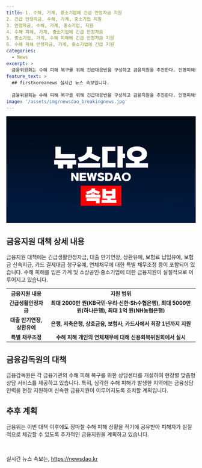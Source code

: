 ```yaml
---
title: 1. 수해, 가계, 중소기업에 긴급 안정자금 지원
2. 긴급 안정자금, 수해, 가계, 중소기업 지원
3. 안정자금, 수해, 가계, 중소기업, 지원
4. 수해 피해, 가계, 중소기업에 긴급 안정자금
5. 중소기업, 가계, 수해 피해에 긴급 안정자금 지원
6. 수해 피해 안정자금, 가계, 중소기업에 긴급 지원
categories:
  - News
excerpt: >
  금융위원회는 수해 피해 복구를 위해 긴급대응반을 구성하고 금융지원을 추진한다. 인명피해와 시설 파손 등으로 인한 피해를 고려해 긴급생활안정자금, 대출 지원, 보험료 납입유예, 카드 결제대금 청구유예 등을 제공한다. 은행들은 최대 1억 원까지의 긴급생활안정자금을 제공하며, 대출 관련하여 연체 및 채무조정도 실시된다. 또한, 특별 채무조정과 보험료 유예 등의 혜택도 제공된다. 수해 피해 소상공인과 중소기업에도 긴급경영안정자금과 대출 지원이 제공되며, 지역별로 맞춤형 상담 서비스를 제공할 예정이다.
feature_text: >
  ## firstkoreanews 실시간 뉴스 속보입니다.

  금융위원회는 수해 피해 복구를 위해 긴급대응반을 구성하고 금융지원을 추진한다. 인명피해와 시설 파손 등으로 인한 피해를 고려해 긴급생활안정자금, 대출 지원, 보험료 납입유예, 카드 결제대금 청구유예 등을 제공한다. 은행들은 최대 1억 원까지의 긴급생활안정자금을 제공하며, 대출 관련하여 연체 및 채무조정도 실시된다. 또한, 특별 채무조정과 보험료 유예 등의 혜택도 제공된다. 수해 피해 소상공인과 중소기업에도 긴급경영안정자금과 대출 지원이 제공되며, 지역별로 맞춤형 상담 서비스를 제공할 예정이다.
image: '/assets/img/newsdao_breakingnews.jpg'
---
```


<p><img src="/assets/img/newsdao_breakingnews.jpg" alt="firstkoreanews 속보" /></p>

<h2 data-ke-size="size26">금융지원 대책 상세 내용</h2>

<p data-ke-size="size16">금융지원 대책에는 긴급생활안정자금, 대출 만기연장, 상환유예, 보험료 납입유예, 보험금 신속지급, 카드 결제대금 청구유예, 연체채무에 대한 특별 채무조정 등이 포함되어 있습니다. 수해 피해를 입은 가계 및 소상공인·중소기업에 대한 금융지원이 실질적으로 이루어지고 있습니다.</p>

<table>
  <tr>
    <td style="text-align: center; height: 17px;"><b>금융지원 내용</b></td>
    <td style="text-align: center; height: 17px;"><b>지원 범위</b></td>
  </tr>
  <tr>
    <td style="text-align: center; height: 17px;"><b>긴급생활안정자금</b></td>
    <td style="text-align: center; height: 17px;"><b>최대 2000만 원(KB국민·우리·신한·Sh수협은행), 최대 5000만 원(하나은행), 최대 1억 원(NH농협은행)</b></td>
  </tr>
  <tr>
    <td style="text-align: center; height: 17px;"><b>대출 만기연장, 상환유예</b></td>
    <td style="text-align: center; height: 17px;"><b>은행, 저축은행, 상호금융, 보험사, 카드사에서 최장 1년까지 지원</b></td>
  </tr>
  <tr>
    <td style="text-align: center; height: 17px;"><b>특별 채무조정</b></td>
    <td style="text-align: center; height: 17px;"><b>수해 피해 개인의 연체채무에 대해 신용회복위원회에서 실시</b></td>
  </tr>
</table>

<h2 data-ke-size="size26">금융감독원의 대책</h2>

<p data-ke-size="size16">금융감독원은 각 금융기관의 수해 피해 복구를 위한 상담센터를 개설하여 현장별 맞춤형 상담 서비스를 제공하고 있습니다. 특히, 심각한 수해 피해가 발생한 지역에는 금융상담 인력을 현장 지원하여 신속한 금융지원이 이루어지도록 조치할 계획입니다.</p>

<h2 data-ke-size="size26">추후 계획</h2>

<p data-ke-size="size16">금융위는 이번 대책 이후에도 장마철 수해 피해 상황을 적기에 공유받아 피해자가 실질적으로 체감할 수 있도록 추가적인 금융지원을 계획하고 있습니다.</p>

<p data-ke-size="size16">&nbsp;</p>
실시간 뉴스 속보는, <a href="https://newsdao.kr" rel="dofollow">https://newsdao.kr</a>


